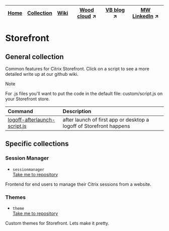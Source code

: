 |[Home](https://github.com/virtualizebrief)|[Collection](https://github.com/virtualizebrief/collection)|[Wiki](https://github.com/virtualizebrief/home/wiki)|[Wood cloud](https://marketplace.woodcloud.one/) :arrow_upper_right:|[VB blog](https://virtualizebrief.woodcloud.one/) :arrow_upper_right:|[MW LinkedIn](https://www.linkedin.com/in/michaelcharleswood/) :arrow_upper_right:
|---|---|---|---|---|---|

# Storefront
## General collection <br>
Common features for Citrix Storefront. Click on a script to see a more detailed write up at our github wiki.

> [!NOTE]
> For .js files you'll want to put the code in the default file: custom/script.js on your Storefront store.

| Command | Description |
| :--- | :--- |
| [logoff-afterlaunch-script.js](logoff-afterlaunch-script.js) | after launch of first app or desktop a logoff of Storefront happens |

## Specific collections
### Session Manager <br>
- `sessionmanager` <br>
[Take me to repository](sessionmanager/readme.md) <br>

Frontend for end users to manage their Citrix sessions from a website.

### Themes <br>
- `theme` <br>
[Take me to repository](theme/readme.md) <br>

Custom themes for Storefront. Lets make it pretty.
